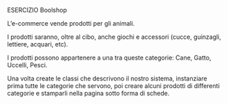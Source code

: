 ESERCIZIO Boolshop

L’e-commerce vende prodotti per gli animali.

I prodotti saranno, oltre al cibo, anche giochi e accessori (cucce, guinzagli, lettiere, acquari, etc).

I prodotti possono appartenere a una tra queste categorie:
Cane, Gatto, Uccelli, Pesci.

Una volta create le classi che descrivono il nostro sistema, instanziare prima tutte le categorie che servono, poi creare alcuni prodotti di differenti categorie e stamparli nella pagina sotto forma di schede.
